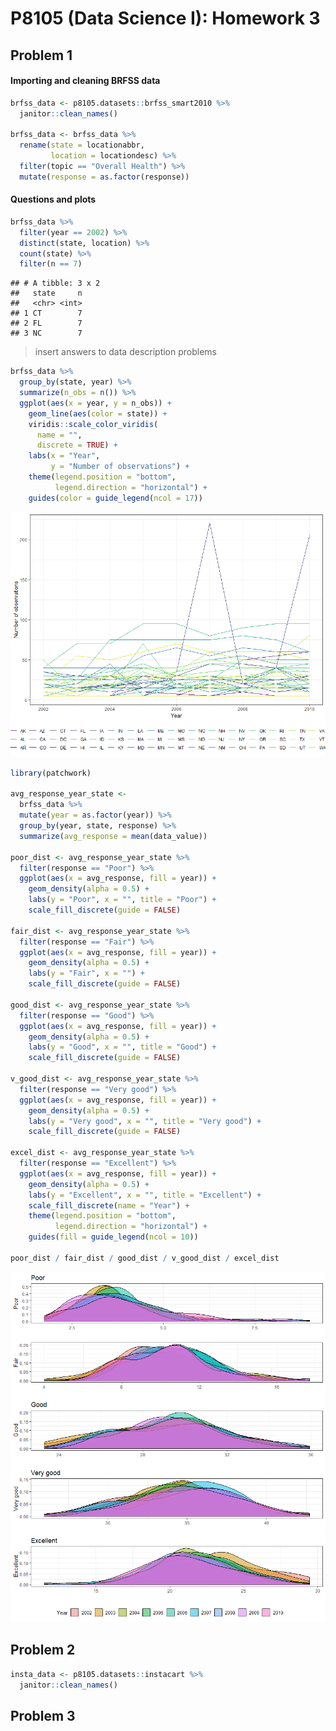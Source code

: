 P8105 (Data Science I): Homework 3
================

Problem 1
---------

#### Importing and cleaning BRFSS data

``` r
brfss_data <- p8105.datasets::brfss_smart2010 %>% 
  janitor::clean_names()

brfss_data <- brfss_data %>% 
  rename(state = locationabbr, 
         location = locationdesc) %>% 
  filter(topic == "Overall Health") %>% 
  mutate(response = as.factor(response))
```

#### Questions and plots

``` r
brfss_data %>% 
  filter(year == 2002) %>% 
  distinct(state, location) %>% 
  count(state) %>% 
  filter(n == 7) 
```

    ## # A tibble: 3 x 2
    ##   state     n
    ##   <chr> <int>
    ## 1 CT        7
    ## 2 FL        7
    ## 3 NC        7

> insert answers to data description problems

``` r
brfss_data %>% 
  group_by(state, year) %>% 
  summarize(n_obs = n()) %>% 
  ggplot(aes(x = year, y = n_obs)) + 
    geom_line(aes(color = state)) + 
    viridis::scale_color_viridis(
      name = "", 
      discrete = TRUE) +
    labs(x = "Year", 
         y = "Number of observations") + 
    theme(legend.position = "bottom", 
          legend.direction = "horizontal") + 
    guides(color = guide_legend(ncol = 17))
```

![](p8105_hw3_ntw2117_files/figure-markdown_github/creating%20spaghetti%20plot-1.png)

``` r
library(patchwork)

avg_response_year_state <- 
  brfss_data %>%
  mutate(year = as.factor(year)) %>% 
  group_by(year, state, response) %>%
  summarize(avg_response = mean(data_value))

poor_dist <- avg_response_year_state %>%
  filter(response == "Poor") %>%
  ggplot(aes(x = avg_response, fill = year)) +
    geom_density(alpha = 0.5) +
    labs(y = "Poor", x = "", title = "Poor") +
    scale_fill_discrete(guide = FALSE)

fair_dist <- avg_response_year_state %>%
  filter(response == "Fair") %>%
  ggplot(aes(x = avg_response, fill = year)) +
    geom_density(alpha = 0.5) +
    labs(y = "Fair", x = "") +
    scale_fill_discrete(guide = FALSE)

good_dist <- avg_response_year_state %>%
  filter(response == "Good") %>%
  ggplot(aes(x = avg_response, fill = year)) +
    geom_density(alpha = 0.5) +
    labs(y = "Good", x = "", title = "Good") +
    scale_fill_discrete(guide = FALSE)

v_good_dist <- avg_response_year_state %>%
  filter(response == "Very good") %>%
  ggplot(aes(x = avg_response, fill = year)) +
    geom_density(alpha = 0.5) +
    labs(y = "Very good", x = "", title = "Very good") +
    scale_fill_discrete(guide = FALSE)

excel_dist <- avg_response_year_state %>%
  filter(response == "Excellent") %>%
  ggplot(aes(x = avg_response, fill = year)) +
    geom_density(alpha = 0.5) +
    labs(y = "Excellent", x = "", title = "Excellent") +
    scale_fill_discrete(name = "Year") +
    theme(legend.position = "bottom",
          legend.direction = "horizontal") +
    guides(fill = guide_legend(ncol = 10))

poor_dist / fair_dist / good_dist / v_good_dist / excel_dist
```

![](p8105_hw3_ntw2117_files/figure-markdown_github/average%20proportion,%20response%20category%20across%20location%20by%20state-1.png)

Problem 2
---------

``` r
insta_data <- p8105.datasets::instacart %>% 
  janitor::clean_names()
```

Problem 3
---------
